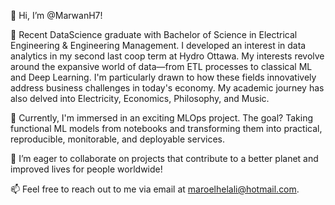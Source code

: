 👋 Hi, I’m @MarwanH7!

👀 Recent DataScience graduate with Bachelor of Science in Electrical Engineering & Engineering Management. I developed an interest in data analytics in my second last coop term at Hydro Ottawa. My interests revolve around the expansive world of data—from ETL processes to classical ML and Deep Learning. I'm particularly drawn to how these fields innovatively address business challenges in today's economy. My academic journey has also delved into Electricity, Economics, Philosophy, and Music.

🌱 Currently, I'm immersed in an exciting MLOps project. The goal? Taking functional ML models from notebooks and transforming them into practical, reproducible, monitorable, and deployable services.

💞️ I’m eager to collaborate on projects that contribute to a better planet and improved lives for people worldwide!

📫 Feel free to reach out to me via email at maroelhelali@hotmail.com.

<!---
MarwanH7/MarwanH7 is a ✨ special ✨ repository because its `README.md` (this file) appears on your GitHub profile.
You can click the Preview link to take a look at your changes.
--->
